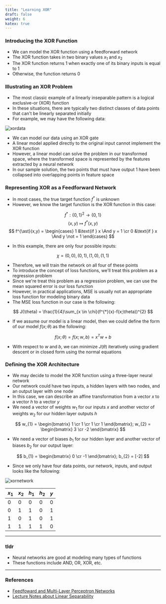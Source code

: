 ```yaml
---
title: "Learning XOR"
draft: false
weight: 6
katex: true
---
```


### Introducing the XOR Function
- We can model the XOR function using a feedforward network
- The XOR function takes in two binary values $x_{1}$ and $x_{2}$
- The XOR function returns $1$ when exactly one of its binary inputs is equal to $1$
- Otherwise, the function returns $0$

### Illustrating an XOR Problem
- The most classic example of a linearly inseparable pattern is a logical exclusive-or (XOR) function
- In these situations, there are typically two distinct classes of data points that can't be linearly separated initially
- For example, we may have the following data:

![xordata](/img/xordata.svg)

- We can model our data using an XOR gate
- A linear model applied directly to the original input cannot implement the XOR function
- However, a linear model can solve the problem in our transformed space, where the transformed space is represented by the features extracted by a neural network
- In our sample solution, the two points that must have output 1 have been collapsed into overlapping points in feature space

### Representing XOR as a Feedforward Network
- In most cases, the true target function $f^{*}$ is unknown
- However, we know the target function is the XOR function in this case:

$$ f^{*} : \lbrace 0,1 \rbrace^{2} \to \lbrace 0,1 \rbrace $$
$$ (x,y) \mapsto f^{\ast}(x,y) $$
$$ f^{\ast}(x,y) = \begin{cases} 1 &\text{if } x \And y = 1 \cr 0 &\text{if } x \And y \not = 1 \end{cases} $$

- In this example, there are only four possible inputs:

$$ \chi = {(0,0), (0,1), (1,0), (1,1)} $$

- Therefore, we will train the network on all four of these points
- To introduce the concept of loss functions, we'll treat this problem as a regression problem
- Since we're treat this problem as a regression problem, we can use the mean squared error is our loss function
- However, in practical applications, MSE is usually not an appropriate loss function for modeling binary data
- The MSE loss function in our case is the following:

$$ J(\theta) = \frac{1}{4}\sum_{x \in \chi}(f^{*}(x)-f(x;\theta))^{2} $$

- If we assume our model is a linear model, then we could define the form of our model $f(x;\theta)$ as the following:

$$ f(x;\theta) = f(x;w,b) = x^{T}w + b $$

- With respect to $w$ and $b$, we can minimize $J(\theta)$ iteratively using gradient descent or in closed form using the normal equations

### Defining the XOR Architecture
- We may decide to model the XOR function using a three-layer neural network
- Our network could have two inputs, a hidden layers with two nodes, and an output layer with one node
- In this case, we can describe an affine transformation from a vector $x$ to a vector $h$ to a vector $y$
- We need a vector of weights $w_{1}$ for our inputs $x$ and another vector of weights $w_{2}$ for our hidden layer outputs $h$

$$ w_{1} = \begin{bmatrix} 1 \cr 1 \cr 1 \cr 1 \end{bmatrix}; w_{2} = \begin{bmatrix} 3 \cr -2 \end{bmatrix} $$

- We need a vector of biases $b_{1}$ for our hidden layer and another vector of biases $b_{2}$ for our output layer:

$$ b_{1} = \begin{bmatrix} 0 \cr -1 \end{bmatrix}; b_{2} = [-2] $$

- Since we only have four data points, our network, inputs, and output looks like the following:

![xornetwork](/img/xormodel.svg)

| $x_{1}$ | $x_{2}$ | $h_{1}$ | $h_{2}$ | $y$ |
| ------- | ------- | ------- | ------- | --- |
| 0       | 0       | 0       | 0       | 0   |
| 0       | 1       | 1       | 0       | 1   |
| 1       | 0       | 1       | 0       | 1   |
| 1       | 1       | 1       | 1       | 0   |

---

### tldr
- Neural networks are good at modeling many types of functions
- These functions include AND, OR, XOR, etc.

---

### References
- [Feedfoward and Multi-Layer Perceptron Networks](http://www.deeplearningbook.org/contents/mlp.html)
- [Lecture Notes about Linear Separability](http://www.ece.utep.edu/research/webfuzzy/docs/kk-thesis/kk-thesis-html/node19.html)
